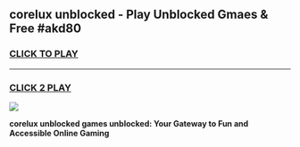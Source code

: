 
## corelux unblocked - Play Unblocked Gmaes & Free #akd80
<h3>
<a href="https://news.freeplayer.one?title=corelux_unblocked&ref=26F">CLICK TO PLAY</a></h3>
<hr>

<h3>
<a href="https://news.freeplayer.one?title=corelux_unblocked&ref=26F">CLICK 2 PLAY</a>
  
</h3>

<a href="https://news.freeplayer.one?title=corelux_unblocked&ref=26F/"><img src="https://clearcache.store/games.png"></a>


**corelux unblocked games unblocked: Your Gateway to Fun and Accessible Online Gaming**
